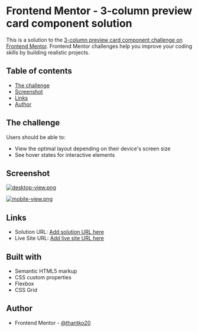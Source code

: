 # Frontend Mentor - 3-column preview card component solution

This is a solution to the [3-column preview card component challenge on Frontend Mentor](https://www.frontendmentor.io/challenges/3column-preview-card-component-pH92eAR2-). Frontend Mentor challenges help you improve your coding skills by building realistic projects. 

## Table of contents

- [The challenge](#the-challenge)
- [Screenshot](#screenshot)
- [Links](#links)
- [Author](#author)

## The challenge

Users should be able to:

- View the optimal layout depending on their device's screen size
- See hover states for interactive elements

## Screenshot

[![desktop-view.png](https://i.postimg.cc/qBn0C0QH/desktop-view.png)](Desktop-View)

[![mobile-view.png](https://i.postimg.cc/kMx3gsXn/mobile-view.png)](Mobile-View)

## Links

- Solution URL: [Add solution URL here](https://your-solution-url.com)
- Live Site URL: [Add live site URL here](https://your-live-site-url.com)

## Built with

- Semantic HTML5 markup
- CSS custom properties
- Flexbox
- CSS Grid

## Author

- Frontend Mentor - [@thantko20](https://www.frontendmentor.io/profile/thantko20)

